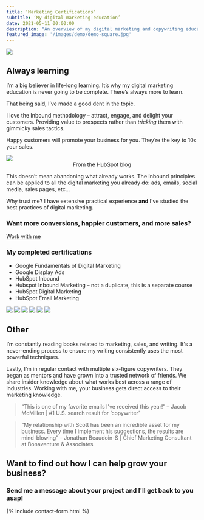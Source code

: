 ```yaml
---
title: ‘Marketing Certifications’
subtitle: ‘My digital marketing education’
date: 2021-05-11 00:00:00
description: "An overview of my digital marketing and copywriting education"
featured_image: '/images/demo/demo-square.jpg'
---
```


![](/images/demo/demo-landscape.jpg)

## Always learning

I’m a big believer in life-long learning. It’s why my digital marketing education is never going to be complete. There’s always more to learn. 

That being said, I’ve made a good dent in the topic.

I love the Inbound methodology – attract, engage, and delight your customers. Providing value to prospects rather than *tricking* them with gimmicky sales tactics. 

Happy customers will promote your business for you. They’re the key to 10x your sales. 

<div class="gallery" data-columns="1">
<img src="/images/certs/flywheel.jpg">
</div>
<div align="center">From the HubSpot blog</div>

This doesn’t mean abandoning what already works. The Inbound principles can be applied to all the digital marketing you already do: ads, emails, social media, sales pages, etc...

Why trust me? I have extensive practical experience **and** I've studied the best practices of digital marketing.


### Want more conversions, happier customers, and more sales?
<a href="https://scott-oneill.co.uk/contact" class="button button--large">Work with me</a>

### My completed certifications

 * Google Fundamentals of Digital Marketing
 * Google Display Ads
 * HubSpot Inbound
 * Hubspot Inbound Marketing – not a duplicate, this is a separate course
 * HubSpot Digital Marketing
 * HubSpot Email Marketing

<div class="gallery" data-columns="1">
	<img src="/images/certs/InboundCert.png">
	<img src="/images/certs/digital-marketing.jpg">
	<img src="/images/certs/HubSpotDigitalAdvertising.png">
	<img src="/images/certs/HubSpotEmailMarketingCertification.png">
             <img src="/images/certs/GoogleAdsDisplayCertification.jpg">
              <img src="/images/certs/HubSpotInboundMarketing.png">
</div>

## Other
I’m constantly reading books related to marketing, sales, and writing. It's a never-ending process to ensure my writing consistently uses the most powerful techniques.

Lastly, I’m in regular contact with multiple six-figure copywriters. They began as mentors and have grown into a trusted network of friends. We share insider knowledge about what works best across a range of industries. Working with me, your business gets direct access to their marketing knowledge.

<blockquote>“This is one of my favorite emails I've received this year!” –  Jacob McMillen | #1 U.S. search result for ‘copywriter’</blockquote>

<blockquote>“My relationship with Scott has been an incredible asset for my business. Every time I implement his suggestions, the results are mind-blowing” – Jonathan Beaudoin-S | Chief Marketing Consultant at Bonaventure & Associates</blockquote>

## Want to find out how I can help grow your business?
### Send me a message about your project and I'll get back to you asap!
{% include contact-form.html %}



